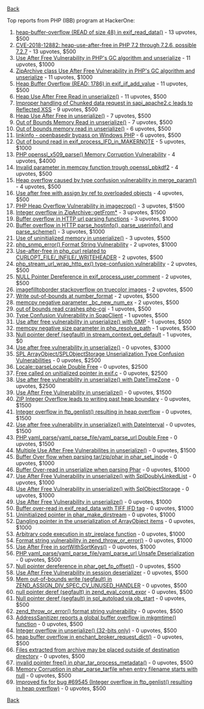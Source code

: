 [Back](../README.md)

Top reports from PHP (IBB) program at HackerOne:

1. [heap-buffer-overflow (READ of size 48) in exif_read_data()](https://hackerone.com/reports/384214) - 13 upvotes, $500
2. [CVE-2018-12882: heap-use-after-free in PHP 7.2 through 7.2.6, possible 7.2.7](https://hackerone.com/reports/371135) - 13 upvotes, $500
3. [Use After Free Vulnerability in PHP's GC algorithm and unserialize](https://hackerone.com/reports/146233) - 11 upvotes, $1000
4. [ZipArchive class Use After Free Vulnerability in PHP's GC algorithm and unserialize](https://hackerone.com/reports/146235) - 11 upvotes, $1000
5. [Heap Buffer Overflow (READ: 1786) in exif_iif_add_value](https://hackerone.com/reports/344035) - 11 upvotes, $500
6. [Heap Use After Free Read in unserialize()](https://hackerone.com/reports/261335) - 11 upvotes, $500
7. [Improper handling of Chunked data request in sapi_apache2.c leads to Reflected XSS](https://hackerone.com/reports/409986) - 9 upvotes, $500
8. [Heap Use After Free in unserialize()](https://hackerone.com/reports/261338) - 7 upvotes, $500
9. [Out of Bounds Memory Read in unserialize()](https://hackerone.com/reports/261336) - 7 upvotes, $500
10. [Out of bounds memory read in unserialize()](https://hackerone.com/reports/200909) - 6 upvotes, $500
11. [linkinfo - openbasedir bypass on Windows PHP](https://hackerone.com/reports/384719) - 6 upvotes, $500
12. [Out of bound read in exif_process_IFD_in_MAKERNOTE](https://hackerone.com/reports/152231) - 5 upvotes, $1000
13. [PHP openssl_x509_parse() Memory Corruption Vulnerability](https://hackerone.com/reports/523) - 4 upvotes, $4000
14. [Invalid parameter in memcpy function trough openssl_pbkdf2](https://hackerone.com/reports/190933) - 4 upvotes, $500
15. [Heap overflow caused by type confusion vulnerability in merge_param()](https://hackerone.com/reports/172411) - 4 upvotes, $500
16. [Use after free with assign by ref to overloaded objects](https://hackerone.com/reports/123119) - 4 upvotes, $500
17. [PHP Heap Overflow Vulnerability in imagecrop()](https://hackerone.com/reports/1356) - 3 upvotes, $1500
18. [Integer overflow in ZipArchive::getFrom*](https://hackerone.com/reports/135152) - 3 upvotes, $1500
19. [Buffer overflow in HTTP url parsing functions](https://hackerone.com/reports/121863) - 3 upvotes, $1000
20. [Buffer overflow in HTTP parse_hostinfo(), parse_userinfo() and parse_scheme()](https://hackerone.com/reports/174069) - 3 upvotes, $1000
21. [Use of uninitialized memory in unserialize()](https://hackerone.com/reports/195950) - 3 upvotes, $500
22. [php_snmp_error() Format String Vulnerability](https://hackerone.com/reports/127212) - 2 upvotes, $1000
23. [Use-after-free in php_curl related to CURLOPT_FILE/_INFILE/_WRITEHEADER](https://hackerone.com/reports/73246) - 2 upvotes, $500
24. [php_stream_url_wrap_http_ex() type-confusion vulnerability](https://hackerone.com/reports/73247) - 2 upvotes, $500
25. [NULL Pointer Dereference in exif_process_user_comment](https://hackerone.com/reports/152232) - 2 upvotes, $500
26. [imagefilltoborder stackoverflow on truecolor images](https://hackerone.com/reports/190863) - 2 upvotes, $500
27. [Write out-of-bounds at number_format](https://hackerone.com/reports/175310) - 2 upvotes, $500
28. [memcpy negative parameter _bc_new_num_ex](https://hackerone.com/reports/175312) - 2 upvotes, $500
29. [out of bounds read crashes php-cgi](https://hackerone.com/reports/73234) - 1 upvotes, $500
30. [Type Confusion Vulnerability in SoapClient](https://hackerone.com/reports/73245) - 1 upvotes, $500
31. [Use after free vulnerability in unserialize() with GMP](https://hackerone.com/reports/103999) - 1 upvotes, $500
32. [memcpy negative size parameter in php_resolve_path](https://hackerone.com/reports/175311) - 1 upvotes, $500
33. [Null pointer deref (segfault) in stream_context_get_default](https://hackerone.com/reports/125397) - 1 upvotes, $0
34. [Use after free vulnerability in unserialize()](https://hackerone.com/reports/55033) - 0 upvotes, $3000
35. [SPL ArrayObject/SPLObjectStorage Unserialization Type Confusion Vulnerabilities](https://hackerone.com/reports/28445) - 0 upvotes, $2500
36. [Locale::parseLocale Double Free](https://hackerone.com/reports/35102) - 0 upvotes, $2500
37. [Free called on unitialized pointer in exif.c](https://hackerone.com/reports/55028) - 0 upvotes, $2500
38. [Use after free vulnerability in unserialize() with DateTimeZone](https://hackerone.com/reports/55029) - 0 upvotes, $2500
39. [Use After Free Vulnerability in unserialize()](https://hackerone.com/reports/73235) - 0 upvotes, $1500
40. [ZIP Integer Overflow leads to writing past heap boundary](https://hackerone.com/reports/73239) - 0 upvotes, $1500
41. [Integer overflow in ftp_genlist() resulting in heap overflow](https://hackerone.com/reports/73240) - 0 upvotes, $1500
42. [Use after free vulnerability in unserialize() with DateInterval](https://hackerone.com/reports/73244) - 0 upvotes, $1500
43. [PHP yaml_parse/yaml_parse_file/yaml_parse_url Double Free](https://hackerone.com/reports/73256) - 0 upvotes, $1500
44. [Multiple Use After Free Vulnerabilites in unserialize()](https://hackerone.com/reports/104018) - 0 upvotes, $1500
45. [Buffer Over flow when parsing tar/zip/phar in phar_set_inode](https://hackerone.com/reports/73237) - 0 upvotes, $1000
46. [Buffer Over-read in unserialize when parsing Phar](https://hackerone.com/reports/73238) - 0 upvotes, $1000
47. [Use After Free Vulnerability in unserialize() with SplDoublyLinkedList](https://hackerone.com/reports/103995) - 0 upvotes, $1000
48. [Use After Free Vulnerability in unserialize() with SplObjectStorage](https://hackerone.com/reports/103996) - 0 upvotes, $1000
49. [Use After Free Vulnerability in unserialize()](https://hackerone.com/reports/103997) - 0 upvotes, $1000
50. [Buffer over-read in exif_read_data with TIFF IFD tag](https://hackerone.com/reports/104007) - 0 upvotes, $1000
51. [Uninitialized pointer in phar_make_dirstream](https://hackerone.com/reports/104008) - 0 upvotes, $1000
52. [Dangling pointer in the unserialization of ArrayObject items](https://hackerone.com/reports/104016) - 0 upvotes, $1000
53. [Arbitrary code execution in str_ireplace function](https://hackerone.com/reports/104017) - 0 upvotes, $1000
54. [Format string vulnerability in zend_throw_or_error()](https://hackerone.com/reports/106548) - 0 upvotes, $1000
55. [Use After Free in sortWithSortKeys()](https://hackerone.com/reports/109175) - 0 upvotes, $1000
56. [PHP yaml_parse/yaml_parse_file/yaml_parse_url Unsafe Deserialization](https://hackerone.com/reports/73257) - 0 upvotes, $500
57. [Null pointer dereference in phar_get_fp_offset()](https://hackerone.com/reports/103990) - 0 upvotes, $500
58. [Use After Free Vulnerability in session deserializer](https://hackerone.com/reports/103998) - 0 upvotes, $500
59. [Mem out-of-bounds write (segfault) in ZEND_ASSIGN_DIV_SPEC_CV_UNUSED_HANDLER](https://hackerone.com/reports/104004) - 0 upvotes, $500
60. [null pointer deref (segfault) in zend_eval_const_expr](https://hackerone.com/reports/104005) - 0 upvotes, $500
61. [Null pointer deref (segfault) in spl_autoload via ob_start](https://hackerone.com/reports/104006) - 0 upvotes, $500
62. [zend_throw_or_error() format string vulnerability](https://hackerone.com/reports/104009) - 0 upvotes, $500
63. [AddressSanitizer reports a global buffer overflow in mkgmtime() function](https://hackerone.com/reports/104011) - 0 upvotes, $500
64. [Integer overflow in unserialize() (32-bits only)](https://hackerone.com/reports/104012) - 0 upvotes, $500
65. [heap buffer overflow in enchant_broker_request_dict()](https://hackerone.com/reports/104013) - 0 upvotes, $500
66. [Files extracted from archive may be placed outside of destination directory](https://hackerone.com/reports/104019) - 0 upvotes, $500
67. [invalid pointer free() in phar_tar_process_metadata()](https://hackerone.com/reports/104026) - 0 upvotes, $500
68. [Memory Corruption in phar_parse_tarfile when entry filename starts with null](https://hackerone.com/reports/104027) - 0 upvotes, $500
69. [Improved fix for bug #69545 (Integer overflow in ftp_genlist() resulting in heap overflow)](https://hackerone.com/reports/104028) - 0 upvotes, $500


[Back](../README.md)
